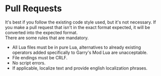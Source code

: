 # Pull Requests
It's best if you follow the existing code style used, but it's not necessary. If you make a pull request that isn't in the exact format expected, it will be converted into the expected format.  
There are some rules that are mandatory.
-   All Lua files must be in pure Lua, alternatives to already existing operators added specifically to Garry's Mod Lua are unacceptable.
-   File endings must be CRLF.
-   No script errors.
-   If applicable, localize text and provide english localization phrases.
